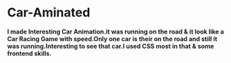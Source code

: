 # Car-Aminated
**I made Interesting Car Animation.it was running on the road & it look like a Car Racing Game with speed.Only one car is their on the road and still it was running.Interesting to see that car.I used CSS most in that & some frontend skills.**
